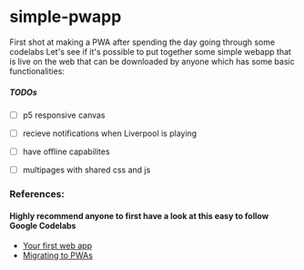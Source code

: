 # simple-pwapp
First shot at making a PWA after spending the day going through some codelabs
Let's see if it's possible to put together some simple webapp that is live on the web that can be downloaded by anyone which has some basic functionalities:

##### TODOs
- [ ] p5 responsive canvas
- [ ] recieve notifications when Liverpool is playing
- [ ] have offline capabilites
- [ ] multipages with shared css and js


### References:
#### Highly recommend anyone to first have a look at this easy to follow Google Codelabs
* [Your first web app](https://developers.google.com/web/fundamentals/getting-started/codelabs/your-first-pwapp/)
* [Migrating to PWAs](https://codelabs.developers.google.com/codelabs/migrate-to-progressive-web-apps/index.html?index=..%2F..%2Fio2016#1)
